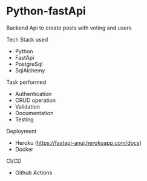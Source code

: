 # Python-fastApi

Backend Api to create posts with voting and users

Tech Stack used
- Python
- FastApi
- PostgreSql
- SqlAlchemy

Task performed
- Authentication
- CRUD operation
- Validation
- Documentation
- Testing

Deployment
- Heroku (https://fastapi-anuj.herokuapp.com/docs)
- Docker

CI/CD
- Github Actions

